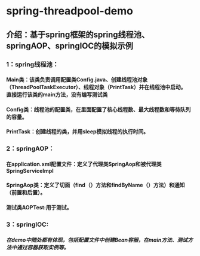 # spring-threadpool-demo
## 介绍：基于spring框架的spring线程池、springAOP、springIOC的模拟示例

### 1：spring线程池：
#### Main类：该类负责调用配置类Config.java、创建线程池对象（ThreadPoolTaskExecutor）、线程对象（PrintTask）并在线程池中启动。<br>直接运行该类的main方法，没有编写测试类
#### Config类：线程池的配置类，在里面配置了核心线程数、最大线程数和等待队列的容量。
#### PrintTask：创建线程的类，并用sleep模拟线程的执行时间。

### 2：springAOP：
#### 在application.xml配置文件：定义了代理类SpringAop和被代理类SpringServiceImpl
#### SpringAop类：定义了切面（find（）方法和findByName（）方法）和通知（前置和后置）。
#### 测试类AOPTest:用于测试。

### 3：springIOC:
##### 在demo中随处都有体现，包括配置文件中创建Bean容器，在main方法、测试方法中通过容器获取实例等。
